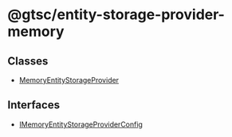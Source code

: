 # @gtsc/entity-storage-provider-memory

## Classes

- [MemoryEntityStorageProvider](classes/MemoryEntityStorageProvider.md)

## Interfaces

- [IMemoryEntityStorageProviderConfig](interfaces/IMemoryEntityStorageProviderConfig.md)
